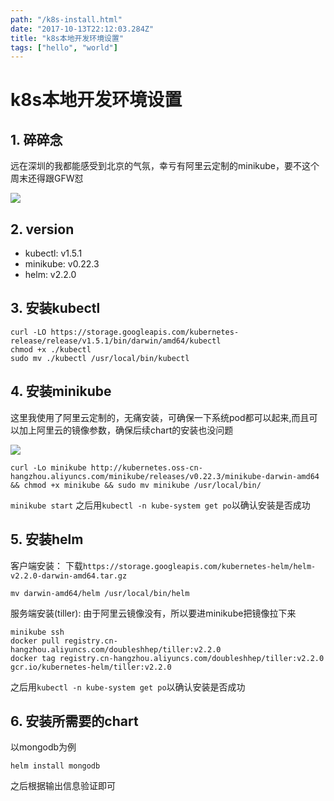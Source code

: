 ```yaml
---
path: "/k8s-install.html"
date: "2017-10-13T22:12:03.284Z"
title: "k8s本地开发环境设置"
tags: ["hello", "world"]
---
```


# k8s本地开发环境设置

## 1. 碎碎念
远在深圳的我都能感受到北京的气氛，幸亏有阿里云定制的minikube，要不这个周末还得跟GFW怼

![](http://omph2coqc.bkt.clouddn.com/17-10-20/10187470.jpg)

## 2. version

- kubectl: v1.5.1
- minikube: v0.22.3
- helm: v2.2.0

## 3. 安装kubectl

```
curl -LO https://storage.googleapis.com/kubernetes-release/release/v1.5.1/bin/darwin/amd64/kubectl
chmod +x ./kubectl
sudo mv ./kubectl /usr/local/bin/kubectl
```

## 4. 安装minikube
这里我使用了阿里云定制的，无痛安装，可确保一下系统pod都可以起来,而且可以加上阿里云的镜像参数，确保后续chart的安装也没问题

![](http://omph2coqc.bkt.clouddn.com/17-10-20/95317902.jpg)

```
curl -Lo minikube http://kubernetes.oss-cn-hangzhou.aliyuncs.com/minikube/releases/v0.22.3/minikube-darwin-amd64 && chmod +x minikube && sudo mv minikube /usr/local/bin/
```
`minikube start`
之后用`kubectl -n kube-system get po`以确认安装是否成功

## 5. 安装helm
客户端安装：
下载`https://storage.googleapis.com/kubernetes-helm/helm-v2.2.0-darwin-amd64.tar.gz`
```
mv darwin-amd64/helm /usr/local/bin/helm
```

服务端安装(tiller):
由于阿里云镜像没有，所以要进minikube把镜像拉下来
```
minikube ssh
docker pull registry.cn-hangzhou.aliyuncs.com/doubleshhep/tiller:v2.2.0
docker tag registry.cn-hangzhou.aliyuncs.com/doubleshhep/tiller:v2.2.0 gcr.io/kubernetes-helm/tiller:v2.2.0
```
之后用`kubectl -n kube-system get po`以确认安装是否成功

## 6. 安装所需要的chart
以mongodb为例

```
helm install mongodb
```

之后根据输出信息验证即可
